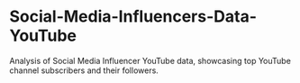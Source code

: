 # Social-Media-Influencers-Data-YouTube
Analysis of Social Media Influencer YouTube data, showcasing top YouTube channel subscribers and their followers.

